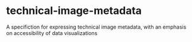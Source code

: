 # technical-image-metadata

A specifiction for expressing technical image metadata, with an emphasis on accessibility of data visualizations
